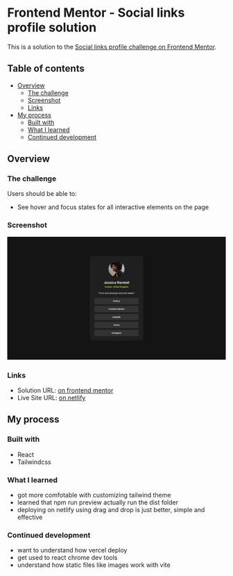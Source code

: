# Frontend Mentor - Social links profile solution

This is a solution to the [Social links profile challenge on Frontend Mentor](https://www.frontendmentor.io/challenges/social-links-profile-UG32l9m6dQ).

## Table of contents

- [Overview](#overview)
  - [The challenge](#the-challenge)
  - [Screenshot](#screenshot)
  - [Links](#links)
- [My process](#my-process)
  - [Built with](#built-with)
  - [What I learned](#what-i-learned)
  - [Continued development](#continued-development)

## Overview

### The challenge

Users should be able to:

- See hover and focus states for all interactive elements on the page

### Screenshot

![](./screenshot.png)

### Links

- Solution URL: [on frontend mentor](https://www.frontendmentor.io/solutions/social-links-preview-bePKmIPTTN)
- Live Site URL: [on netlify](https://6609bdb1e4397fb85868146a--relaxed-donut-349f36.netlify.app)

## My process

### Built with

- React
- Tailwindcss

### What I learned

- got more comfotable with customizing tailwind theme
- learned that npm run preview actually run the dist folder
- deploying on netlify using drag and drop is just better, simple and effective

### Continued development

- want to understand how vercel deploy
- get used to react chrome dev tools
- understand how static files like images work with vite




